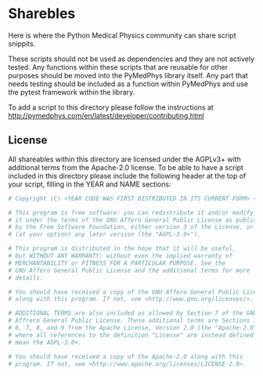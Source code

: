 # Sharebles

Here is where the Python Medical Physics community can share script snippits.

These scripts should not be used as dependencies and they are not actively tested.
Any functions within these scripts that are reusable for other purposes
should be moved into the PyMedPhys library itself. Any part that needs testing
should be included as a function within PyMedPhys and use the pytest framework within
the library.

To add a script to this directory please follow the instructions at <http://pymedphys.com/en/latest/developer/contributing.html>

## License

All shareables within this directory are licensed under the AGPLv3+ with additional terms from the Apache-2.0 license.
To be able to have a script included in this directory please include the following header at the top
of your script, filling in the YEAR and NAME sections:

```python
# Copyright (C) <YEAR CODE WAS FIRST DISTRIBUTED IN ITS CURRENT FORM> <YOUR NAME>

# This program is free software: you can redistribute it and/or modify
# it under the terms of the GNU Affero General Public License as published
# by the Free Software Foundation, either version 3 of the License, or
# (at your option) any later version (the "AGPL-3.0+").

# This program is distributed in the hope that it will be useful,
# but WITHOUT ANY WARRANTY; without even the implied warranty of
# MERCHANTABILITY or FITNESS FOR A PARTICULAR PURPOSE. See the
# GNU Affero General Public License and the additional terms for more
# details.

# You should have received a copy of the GNU Affero General Public License
# along with this program. If not, see <http://www.gnu.org/licenses/>.

# ADDITIONAL TERMS are also included as allowed by Section 7 of the GNU
# Affrero General Public License. These additional terms are Sections 1, 5,
# 6, 7, 8, and 9 from the Apache License, Version 2.0 (the "Apache-2.0")
# where all references to the definition "License" are instead defined to
# mean the AGPL-3.0+.

# You should have received a copy of the Apache-2.0 along with this
# program. If not, see <http://www.apache.org/licenses/LICENSE-2.0>.
```